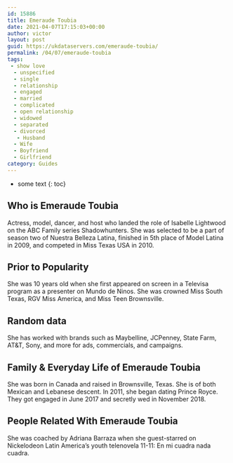 ```yaml
---
id: 15886
title: Emeraude Toubia
date: 2021-04-07T17:15:03+00:00
author: victor
layout: post
guid: https://ukdataservers.com/emeraude-toubia/
permalink: /04/07/emeraude-toubia
tags:
 - show love
  - unspecified
  - single
  - relationship
  - engaged
  - married
  - complicated
  - open relationship
  - widowed
  - separated
  - divorced
   - Husband
  - Wife
  - Boyfriend
  - Girlfriend
category: Guides
---
```


* some text
{: toc}


## Who is Emeraude Toubia



Actress, model, dancer, and host who landed the role of Isabelle Lightwood on the ABC Family series Shadowhunters. She was selected to be a part of season two of Nuestra Belleza Latina, finished in 5th place of Model Latina in 2009, and competed in Miss Texas USA in 2010. 

                
                
                
## Prior to Popularity



She was 10 years old when she first appeared on screen in a Televisa program as a presenter on Mundo de Ninos. She was crowned Miss South Texas, RGV Miss America, and Miss Teen Brownsville. 

                
                
                
## Random data



She has worked with brands such as Maybelline, JCPenney, State Farm, AT&T, Sony, and more for ads, commercials, and campaigns.

                
                
                
## Family & Everyday Life of Emeraude Toubia



She was born in Canada and raised in Brownsville, Texas. She is of both Mexican and Lebanese descent. In 2011, she began dating Prince Royce. They got engaged in June 2017 and secretly wed in November 2018.

                
                
                
## People Related With Emeraude Toubia



She was coached by Adriana Barraza when she guest-starred on Nickelodeon Latin America&#8217;s youth telenovela 11-11: En mi cuadra nada cuadra.

                
              
            
          
          
          